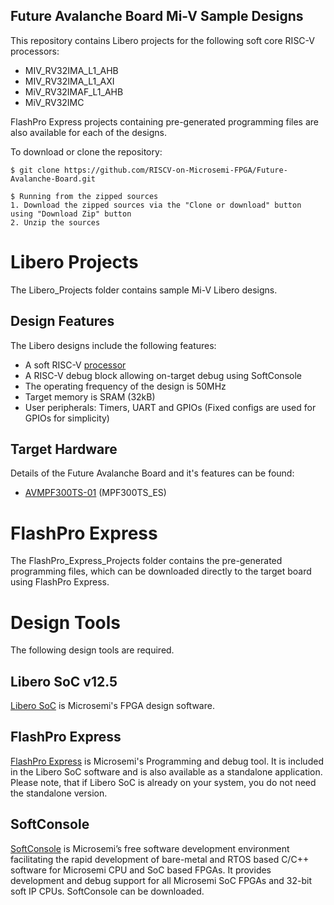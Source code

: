 ## Future Avalanche Board Mi-V Sample Designs

This repository contains Libero projects for the following soft core RISC-V processors:
* MIV_RV32IMA_L1_AHB
* MIV_RV32IMA_L1_AXI
* MiV_RV32IMAF_L1_AHB
* MiV_RV32IMC

FlashPro Express projects containing pre-generated programming files are also available for each of the designs.

To download or clone the repository:

	$ git clone https://github.com/RISCV-on-Microsemi-FPGA/Future-Avalanche-Board.git

    $ Running from the zipped sources
    1. Download the zipped sources via the "Clone or download" button using "Download Zip" button
    2. Unzip the sources


# Libero Projects
The Libero_Projects folder contains sample Mi-V Libero designs.

## Design Features
The Libero designs include the following features:
* A soft RISC-V [processor](https://github.com/RISCV-on-Microsemi-FPGA/CPUs)
* A RISC-V debug block allowing on-target debug using SoftConsole
* The operating frequency of the design is 50MHz
* Target memory is SRAM (32kB)
* User peripherals: Timers, UART and GPIOs (Fixed configs are used for GPIOs for simplicity)

## Target Hardware
Details of the Future Avalanche Board and it's features can be found:
* [AVMPF300TS-01](https://www.microsemi.com/existing-parts/parts/139680) (MPF300TS_ES)

# FlashPro Express
The FlashPro_Express_Projects folder contains the pre-generated programming files, which can be downloaded directly to the target board using FlashPro Express.

# Design Tools
The following design tools are required.

## Libero SoC v12.5
[Libero SoC](https://www.microsemi.com/products/fpga-soc/design-resources/design-software/libero-soc#downloads) is Microsemi's FPGA design software.

## FlashPro Express
[FlashPro Express](http://www.microsemi.com/products/fpga-soc/design-resources/programming/flashpro#software) is Microsemi's Programming and debug tool. It is included in the Libero SoC software and is also
available as a standalone application. Please note, that if Libero SoC is already on your system, you do not need
the standalone version.

## SoftConsole
[SoftConsole](https://www.microsemi.com/product-directory/design-tools/4879-softconsole) is Microsemi’s free software development environment facilitating the rapid development of bare-metal and RTOS based C/C++ software for Microsemi CPU and SoC based FPGAs. It provides development and debug support for all Microsemi SoC FPGAs and 32-bit soft IP CPUs. SoftConsole can be downloaded.
